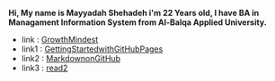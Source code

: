 


**Hi, My name is Mayyadah Shehadeh i'm 22 Years old, I have BA in Managament Information System from Al-Balqa Applied University.**



- link : [GrowthMindest](https://mayyadahshehadeh.github.io/reading-notes/GrowthMindest)
- link1 : [GettingStartedwithGitHubPages](https://mayyadahshehadeh.github.io/reading-notes/GettingStartedwithGitHubPages)
- link2 : [MarkdownonGitHub](https://mayyadahshehadeh.github.io/reading-notes/MarkdownonGitHub)
- link3 : [read2](https://mayyadahshehadeh.github.io/reading-notes/read2)

